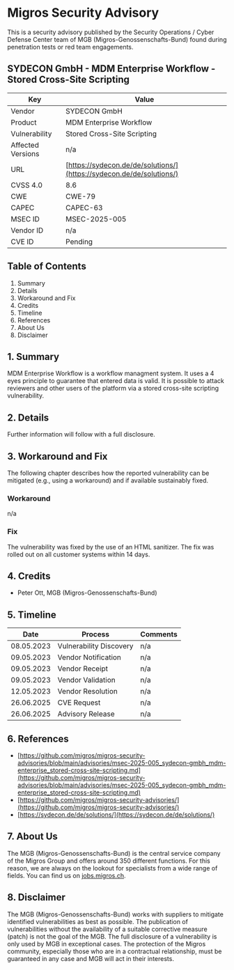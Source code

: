 # Migros Security Advisory
This is a security advisory published by the Security Operations / Cyber Defense Center team of MGB (Migros-Genossenschafts-Bund) found during penetration tests or red team engagements.

## SYDECON GmbH - MDM Enterprise Workflow - Stored Cross-Site Scripting
| Key | Value |
| --- | --- |
| Vendor | SYDECON GmbH |
| Product | MDM Enterprise Workflow |
| Vulnerability | Stored Cross-Site Scripting |
| Affected Versions | n/a |
| URL | [https://sydecon.de/de/solutions/](https://sydecon.de/de/solutions/) |
| CVSS 4.0 | 8.6 |
| CWE | CWE-79 |
| CAPEC | CAPEC-63 |
| MSEC ID | MSEC-2025-005 |
| Vendor ID | n/a |
| CVE ID | Pending |

## Table of Contents
1. Summary
2. Details
3. Workaround and Fix
4. Credits
5. Timeline
6. References
7. About Us
8. Disclaimer

## 1. Summary
MDM Enterprise Workflow is a workflow managment system. It uses a 4 eyes principle to guarantee that entered data is valid. It is possible to attack reviewers and other users of the platform via a stored cross-site scripting vulnerability.


## 2. Details
Further information will follow with a full disclosure.


## 3. Workaround and Fix
The following chapter describes how the reported vulnerability can be mitigated (e.g., using a workaround) and if available sustainably fixed.
### Workaround
n/a


### Fix
The vulnerability was fixed by the use of an HTML sanitizer. The fix was rolled out on all customer systems within 14 days.



## 4. Credits
- Peter Ott, MGB (Migros-Genossenschafts-Bund)

## 5. Timeline
| Date | Process | Comments |
| --- | --- | --- |
| 08.05.2023 | Vulnerability Discovery | n/a |
| 09.05.2023 | Vendor Notification | n/a |
| 09.05.2023 | Vendor Receipt | n/a |
| 09.05.2023 | Vendor Validation | n/a |
| 12.05.2023 | Vendor Resolution | n/a |
| 26.06.2025 | CVE Request | n/a |
| 26.06.2025 | Advisory Release | n/a |

## 6. References
- [https://github.com/migros/migros-security-advisories/blob/main/advisories/msec-2025-005_sydecon-gmbh_mdm-enterprise_stored-cross-site-scripting.md](https://github.com/migros/migros-security-advisories/blob/main/advisories/msec-2025-005_sydecon-gmbh_mdm-enterprise_stored-cross-site-scripting.md)
- [https://github.com/migros/migros-security-advisories/](https://github.com/migros/migros-security-advisories/)
- [https://sydecon.de/de/solutions/](https://sydecon.de/de/solutions/)

## 7. About Us
The MGB (Migros-Genossenschafts-Bund) is the central service company of the Migros Group and offers around 350 different functions. For this reason, we are always on the lookout for specialists from a wide range of fields. You can find us on [jobs.migros.ch](https://migros-gruppe.jobs/de/unsere-unternehmen/migros-gruppe/offene-stellen?q=cyber).


## 8. Disclaimer
The MGB (Migros-Genossenschafts-Bund) works with suppliers to mitigate identified vulnerabilities as best as possible. The publication of vulnerabilities without the availability of a suitable corrective measure (patch) is not the goal of the MGB. The full disclosure of a vulnerability is only used by MGB in exceptional cases. The protection of the Migros community, especially those who are in a contractual relationship, must be guaranteed in any case and MGB will act in their interests.


